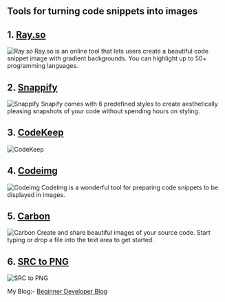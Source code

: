 ## Tools for turning code snippets into images

## 1. [Ray.so](https://ray.so/)
![Ray.so](https://cdn.hashnode.com/res/hashnode/image/upload/v1635090763987/exa2l3iqt.png)
Ray.so is an online tool that lets users create a beautiful code snippet image with gradient backgrounds.
You can highlight up to 50+ programming languages.

## 2. [Snappify](https://snappify.io/)
![Snappify](https://cdn.hashnode.com/res/hashnode/image/upload/v1635090766134/M3zitKM_6.png)
Snapify comes with 6 predefined styles to create aesthetically pleasing snapshots of your code without spending hours on styling.

## 3. [CodeKeep](https://codekeep.io/home)
![CodeKeep](https://cdn.hashnode.com/res/hashnode/image/upload/v1635090768084/cw8dLr3kq.png)
## 4. [Codeimg](https://codeimg.io/)
![Codeimg](https://cdn.hashnode.com/res/hashnode/image/upload/v1635090769919/KOWOT8OaG.png)
CodeImg is a wonderful tool for preparing code snippets to be displayed in images.

## 5. [Carbon](https://carbon.now.sh/)
![Carbon](https://cdn.hashnode.com/res/hashnode/image/upload/v1635090771843/rvKiAp7la.png)
Create and share beautiful images of your source code. Start typing or drop a file into the text area to get started.

## 6. [SRC to PNG](https://team411.github.io/src2img/)
![SRC to PNG](https://cdn.hashnode.com/res/hashnode/image/upload/v1635090773760/37IsKH3bE.png)

My Blog:- [Beginner Developer Blog](https://beginners-developer.blogspot.com)